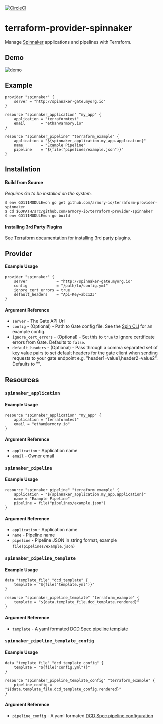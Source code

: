 [![CircleCI](https://circleci.com/gh/armory-io/terraform-provider-spinnaker/tree/master.svg?style=svg)](https://circleci.com/gh/armory-io/terraform-provider-spinnaker/tree/master)

# terraform-provider-spinnaker

Manage [Spinnaker](https://spinnaker.io) applications and pipelines with Terraform.

## Demo

![demo](https://d2ddoduugvun08.cloudfront.net/items/1A0A1C2C1M243j0b2u16/Screen%20Recording%202018-11-23%20at%2012.18%20PM.gif)

## Example

```
provider "spinnaker" {
    server = "http://spinnaker-gate.myorg.io"
}

resource "spinnaker_application" "my_app" {
    application = "terraformtest"
    email       = "ethan@armory.io"
}

resource "spinnaker_pipeline" "terraform_example" {
    application = "${spinnaker_application.my_app.application}"
    name        = "Example Pipeline"
    pipeline    = "${file("pipelines/example.json")}"
}
```

## Installation

#### Build from Source

_Requires Go to be installed on the system._

```
$ env GO111MODULE=on go get github.com/armory-io/terraform-provider-spinnaker
$ cd $GOPATH/src/github.com/armory-io/terraform-provider-spinnaker
$ env GO111MODULE=on go build
```

#### Installing 3rd Party Plugins

See [Terraform documentation](https://www.terraform.io/docs/configuration/providers.html#third-party-plugins) for installing 3rd party plugins.

## Provider

#### Example Usage

```
provider "spinnaker" {
    server             = "http://spinnaker-gate.myorg.io"
    config             = "/path/to/config.yml"
    ignore_cert_errors = true
    default_headers    = "Api-Key=abc123"
}
```

#### Argument Reference

* `server` - The Gate API Url
* `config` - (Optional) - Path to Gate config file. See the [Spin CLI](https://github.com/spinnaker/spin/blob/master/config/example.yaml) for an example config.
* `ignore_cert_errors` - (Optional) - Set this to `true` to ignore certificate errors from Gate. Defaults to `false`.
* `default_headers` - (Optional) - Pass through a comma separated set of key value pairs to set default headers for the gate client when sending requests to your gate endpoint e.g. "header1=value1,header2=value2". Defaults to "".

## Resources

### `spinnaker_application`

#### Example Usage

```
resource "spinnaker_application" "my_app" {
    application = "terraformtest"
    email = "ethan@armory.io"
}
```
#### Argument Reference
* `application` - Application name
* `email` - Owner email

### `spinnaker_pipeline`

#### Example Usage

```
resource "spinnaker_pipeline" "terraform_example" {
    application = "${spinnaker_application.my_app.application}"
    name = "Example Pipeline"
    pipeline = file("pipelines/example.json")
}
```

#### Argument Reference

* `application` - Application name
* `name` - Pipeline name
* `pipeline` - Pipeline JSON in string format, example `file(pipelines/example.json)`

### `spinnaker_pipeline_template`

#### Example Usage

```
data "template_file" "dcd_template" {
    template = "${file("template.yml")}"
}

resource "spinnaker_pipeline_template" "terraform_example" {
    template = "${data.template_file.dcd_template.rendered}"
}
```

#### Argument Reference

* `template` - A yaml formated [DCD Spec pipeline template](https://github.com/spinnaker/dcd-spec/blob/master/PIPELINE_TEMPLATES.md#templates) 

### `spinnaker_pipeline_template_config`

#### Example Usage

```
data "template_file" "dcd_template_config" {
    template = "${file("config.yml")}"
}

resource "spinnaker_pipeline_template_config" "terraform_example" {
    pipeline_config = "${data.template_file.dcd_template_config.rendered}"
}
```

#### Argument Reference

* `pipeline_config` - A yaml formated [DCD Spec pipeline configuration](https://github.com/spinnaker/dcd-spec/blob/master/PIPELINE_TEMPLATES.md#configurations)
